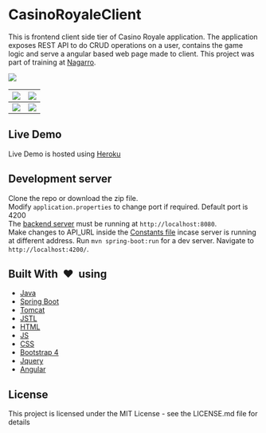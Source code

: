 # CasinoRoyaleClient

This is frontend client side tier of Casino Royale application.
The application exposes REST API to do CRUD operations on a user, contains the game logic and serve a angular based web page made to client.
This project was part of training at <a href='http://www.nagarro.com/en'>Nagarro</a>.

<img src='https://imgur.com/E65tUiX.gif'/>

| <img src='https://imgur.com/SzkmJlu.png'/> | <img src='https://imgur.com/jjcjgNn.png'/> |
| --- | --- |
| <img src='https://imgur.com/GmA8nTQ.png'/> | <img src='https://imgur.com/kPWlBTn.png'/> |

## Live Demo

Live Demo is hosted using [Heroku](http://casino-client.herokuapp.com/) <br>

## Development server

Clone the repo or download the zip file.<br>
Modify `application.properties` to change port if required. Default port is 4200<br>
The [backend server](https://github.com/Kartik1607/CasinoRoyale) must be running at `http://localhost:8080`.<br>
Make changes to API_URL inside the [Constants file](https://github.com/Kartik1607/CasinoRoyaleClient/blob/master/src/main/java/com/stfo/helper/Constants.java) incase server is running at different address.
Run `mvn spring-boot:run` for a dev server. Navigate to `http://localhost:4200/`.

## Built With&nbsp; :heart: &nbsp;using

* [Java](https://www.java.com)
* [Spring Boot](https://projects.spring.io/spring-boot/)
* [Tomcat](http://tomcat.apache.org/) 
* [JSTL](https://javaee.github.io/jstl-api/) 
* [HTML](https://html5.org)
* [JS](https://www.javascript.com/) 
* [CSS](https://www.w3.org/Style/CSS/Overview.en.html) 
* [Bootstrap 4](https://getbootstrap.com)
* [Jquery](https://jquery.com/) 
* [Angular](http://angular.io/)

## License

This project is licensed under the MIT License - see the LICENSE.md file for details
